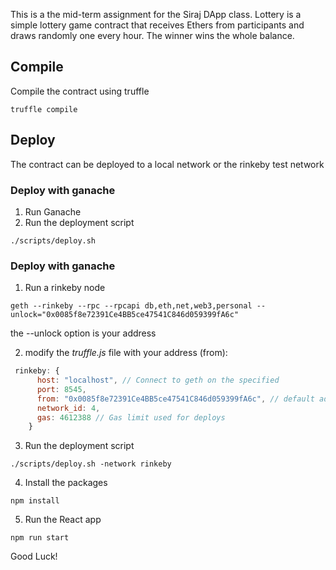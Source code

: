 This is a the mid-term assignment for the Siraj DApp class. Lottery is a simple lottery game contract that receives Ethers from participants and draws randomly one every hour. The winner wins the whole balance.

## Compile
Compile the contract using truffle
```
truffle compile
```

## Deploy
The contract can be deployed to a local network or the rinkeby test network

### Deploy with ganache

 1. Run Ganache
 2. Run the deployment script

```
./scripts/deploy.sh
```

### Deploy with ganache

 1. Run a rinkeby node
```
geth --rinkeby --rpc --rpcapi db,eth,net,web3,personal --unlock="0x0085f8e72391Ce4BB5ce47541C846d059399fA6c"
```
the --unlock option is your address

 2. modify the *truffle.js* file with your address (from):
```javascript
 rinkeby: {
      host: "localhost", // Connect to geth on the specified
      port: 8545,
      from: "0x0085f8e72391Ce4BB5ce47541C846d059399fA6c", // default address to use for any transaction Truffle makes during migrations
      network_id: 4,
      gas: 4612388 // Gas limit used for deploys
    }
```
 3. Run the deployment script

```
./scripts/deploy.sh -network rinkeby
```

 4. Install the packages
 ```
 npm install
 ```
 5. Run the React app
```
npm run start
```

Good Luck!